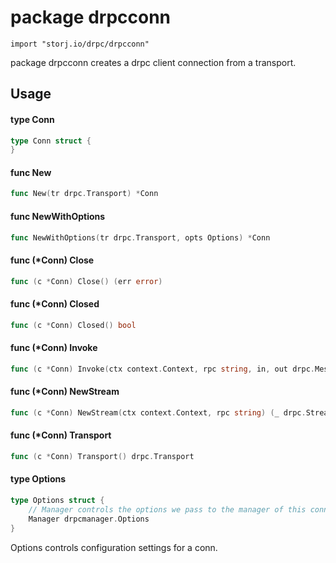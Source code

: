 # package drpcconn

`import "storj.io/drpc/drpcconn"`

package drpcconn creates a drpc client connection from a transport.

## Usage

#### type Conn

```go
type Conn struct {
}
```


#### func  New

```go
func New(tr drpc.Transport) *Conn
```

#### func  NewWithOptions

```go
func NewWithOptions(tr drpc.Transport, opts Options) *Conn
```

#### func (*Conn) Close

```go
func (c *Conn) Close() (err error)
```

#### func (*Conn) Closed

```go
func (c *Conn) Closed() bool
```

#### func (*Conn) Invoke

```go
func (c *Conn) Invoke(ctx context.Context, rpc string, in, out drpc.Message) (err error)
```

#### func (*Conn) NewStream

```go
func (c *Conn) NewStream(ctx context.Context, rpc string) (_ drpc.Stream, err error)
```

#### func (*Conn) Transport

```go
func (c *Conn) Transport() drpc.Transport
```

#### type Options

```go
type Options struct {
	// Manager controls the options we pass to the manager of this conn.
	Manager drpcmanager.Options
}
```

Options controls configuration settings for a conn.
